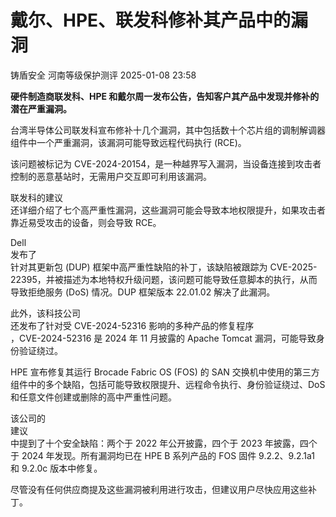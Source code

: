 #  戴尔、HPE、联发科修补其产品中的漏洞   
铸盾安全  河南等级保护测评   2025-01-08 23:58  
  
**硬件制造商联发科、HPE 和戴尔周一发布公告，告知客户其产品中发现并修补的潜在严重漏洞。**  
  
台湾半导体公司联发科宣布修补十几个漏洞，其中包括数十个芯片组的调制解调器组件中一个严重漏洞，该漏洞可能导致远程代码执行 (RCE)。  
  
该问题被标记为 CVE-2024-20154，是一种越界写入漏洞，当设备连接到攻击者控制的恶意基站时，无需用户交互即可利用该漏洞。  
  
联发科的建议  
还详细介绍了七个高严重性漏洞，这些漏洞可能会导致本地权限提升，如果攻击者靠近易受攻击的设备，则会导致 RCE。  
  
Dell  
发布了  
针对其更新包 (DUP) 框架中高严重性缺陷的补丁，该缺陷被跟踪为 CVE-2025-22395，并被描述为本地特权升级问题，该问题可能导致任意脚本的执行，从而导致拒绝服务 (DoS) 情况。DUP 框架版本 22.01.02 解决了此漏洞。  
  
此外，该科技公司  
还发布了针对受 CVE-2024-52316 影响的多种产品的修复程序  
，CVE-2024-52316 是 2024 年 11 月披露的 Apache Tomcat 漏洞，可能导致身份验证绕过。  
  
HPE 宣布修复其运行 Brocade Fabric OS (FOS) 的 SAN 交换机中使用的第三方组件中的多个缺陷，包括可能导致权限提升、远程命令执行、身份验证绕过、DoS 和任意文件创建或删除的高中严重性问题。  
  
该公司的  
建议  
中提到了十个安全缺陷：两个于 2022 年公开披露，四个于 2023 年披露，四个于 2024 年发现。所有漏洞均已在 HPE B 系列产品的 FOS 固件 9.2.2、9.2.1a1 和 9.2.0c 版本中修复。  
  
尽管没有任何供应商提及这些漏洞被利用进行攻击，但建议用户尽快应用这些补丁。  
  
